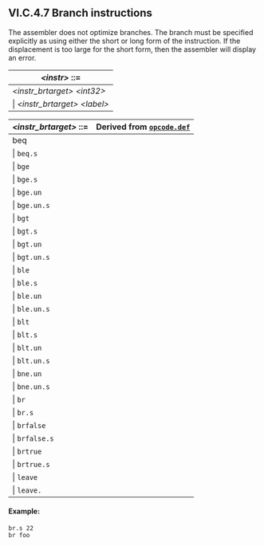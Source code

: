 ## VI.C.4.7 Branch instructions

The assembler does not optimize branches. The branch must be specified explicitly as using either the short or long form of the instruction. If the displacement is too large for the short form, then the assembler will display an error.

 | _\<instr\>_ ::=
 | ----
 | _\<instr_brtarget\>_ _\<int32\>_
 | \| _\<instr_brtarget\>_ _\<label\>_

 | _\<instr_brtarget\>_ ::= | Derived from [`opcode.def`](vi.c.2-cil-opcode-descriptions.md#opcode-def)
 | ---- | ----
 | beq
 | \| `beq.s`
 | \| `bge`
 | \| `bge.s`
 | \| `bge.un`
 | \| `bge.un.s`
 | \| `bgt`
 | \| `bgt.s`
 | \| `bgt.un`
 | \| `bgt.un.s`
 | \| `ble`
 | \| `ble.s`
 | \| `ble.un`
 | \| `ble.un.s`
 | \| `blt`
 | \| `blt.s`
 | \| `blt.un`
 | \| `blt.un.s`
 | \| `bne.un`
 | \| `bne.un.s`
 | \| `br`
 | \| `br.s`
 | \| `brfalse`
 | \| `brfalse.s`
 | \| `brtrue`
 | \| `brtrue.s`
 | \| `leave`
 | \| `leave.`

#### Example:

 ```ilasm
 br.s 22
 br foo
 ```
